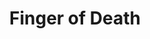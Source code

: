 ---
title: "Finger of Death"
permalink: /spells/finger-of-death/
tags:
  - Spell
  - 7th Level
  - Necromancy
  - Damage
  - Necrotic
available_for:
  - Sorcerer
  - Warlock
  - Wizard
level: "7th Level"
school: "Necromancy"
range: "60 ft"
comp:
  - V
  - S
attack: "CON Save"
effect: "Necrotic"
description: |
  You send negative energy coursing through a creature that you can see within range, causing it searing pain. The target must make a constitution saving throw. It takes 7d8 + 30 necrotic damage on a failed save, or half as much damage on a successful one.

  A humanoid killed by this spell rises at the start of your next turn as a zombie that is permanently under your command, following your verbal orders to the best of its ability.
excerpt: "You send negative energy coursing through a creature that you can see within range, causing it searing pain."
source: "Basic Rules"
---